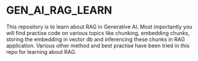 # GEN_AI_RAG_LEARN
This repository is to learn about RAG in Generative AI. Most importantly you will find practise code on various topics like chunking, embedding chunks, storing the embedding in vector db and inferencing these chunks in RAG application. Various other method and best practise have been tried in this repo for learning about RAG.
